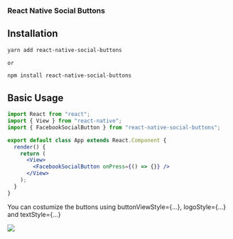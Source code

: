 ### React Native Social Buttons

## Installation

```bash
yarn add react-native-social-buttons

or

npm install react-native-social-buttons
```

## Basic Usage

```jsx
import React from "react";
import { View } from "react-native";
import { FacebookSocialButton } from "react-native-social-buttons";

export default class App extends React.Component {
  render() {
    return (
      <View>
        <FacebookSocialButton onPress={() => {}} />
      </View>
    );
  }
}
```

You can costumize the buttons using buttonViewStyle={...}, logoStyle={...} and textStyle={...}

<p>
<img src="https://github.com/virtumonde/react-native-social-buttons/blob/master/react-native-social-buttons-preview.png?raw=true" />
</p>
